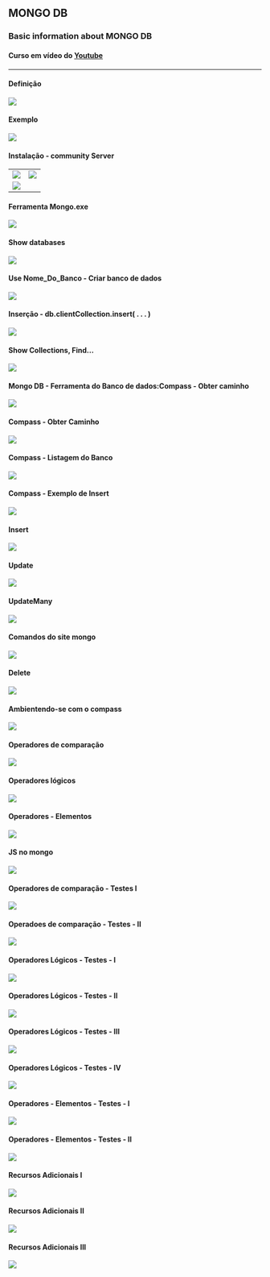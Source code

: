 
## MONGO DB

### Basic information about MONGO DB

#### Curso em vídeo do <a href="https://www.youtube.com/playlist?list=PLHAoMufdbcS5caJKgm_UHqHzSwHirqIQd">Youtube</a>

<hr>

#### Definição

<img src="https://github.com/Xaobin/CoursesLearn/blob/main/All/Mongo/imgs/Mongo01.png?raw=true"  >

#### Exemplo 

<img src="https://github.com/Xaobin/CoursesLearn/blob/main/All/Mongo/imgs/Mongo02.png?raw=true"  >

#### Instalação - community Server


<table>
<tr>
<td> <img src="https://github.com/Xaobin/CoursesLearn/blob/main/All/Mongo/imgs/Mongo03.png?raw=true"   /> </td>
<td> <img src="https://github.com/Xaobin/CoursesLearn/blob/main/All/Mongo/imgs/Mongo04.png?raw=true"   /> </td>
</tr>
<tr>
<td>
<img src="https://github.com/Xaobin/CoursesLearn/blob/main/All/Mongo/imgs/Mongo05.png" />	
</td>	
</tr>
</table>

#### Ferramenta Mongo.exe

<img src="https://github.com/Xaobin/CoursesLearn/blob/main/All/Mongo/imgs/Mongo06.png?raw=true"  >

#### Show databases

<img src="https://github.com/Xaobin/CoursesLearn/blob/main/All/Mongo/imgs/Mongo07.png?raw=true"  >

#### Use Nome_Do_Banco - Criar banco de dados

<img src="https://github.com/Xaobin/CoursesLearn/blob/main/All/Mongo/imgs/Mongo08.png?raw=true"  >

#### Inserção - db.clientCollection.insert( . . . ) 

<img src="https://github.com/Xaobin/CoursesLearn/blob/main/All/Mongo/imgs/Mongo09.png?raw=true"  >

#### Show Collections, Find...

<img src="https://github.com/Xaobin/CoursesLearn/blob/main/All/Mongo/imgs/Mongo10.png?raw=true"  >

#### Mongo DB - Ferramenta do Banco de dados:Compass - Obter caminho

<img src="https://github.com/Xaobin/CoursesLearn/blob/main/All/Mongo/imgs/Mongo11CompassObterCaminho.png?raw=true"  >


#### Compass  - Obter Caminho

<img src="https://github.com/Xaobin/CoursesLearn/blob/main/All/Mongo/imgs/Mongo11CompassObterCaminho2.png?raw=true"  >

#### Compass - Listagem do Banco

<img src="https://github.com/Xaobin/CoursesLearn/blob/main/All/Mongo/imgs/Mongo11Compass3.png?raw=true"  >

#### Compass - Exemplo de Insert

<img src="https://github.com/Xaobin/CoursesLearn/blob/main/All/Mongo/imgs/Mongo11Compass4Insert.png?raw=true"  >

#### Insert

<img src="https://github.com/Xaobin/CoursesLearn/blob/main/All/Mongo/imgs/Mongo13Insert.png?raw=true"  >

#### Update

<img src="https://github.com/Xaobin/CoursesLearn/blob/main/All/Mongo/imgs/Mongo13Update.png?raw=true"  >

#### UpdateMany

<img src="https://github.com/Xaobin/CoursesLearn/blob/main/All/Mongo/imgs/Mongo13UpdateMany.png?raw=true"  >

#### Comandos do site mongo

<img src="https://github.com/Xaobin/CoursesLearn/blob/main/All/Mongo/imgs/Mongo14ComandosSite.png?raw=true"  >

#### Delete

<img src="https://github.com/Xaobin/CoursesLearn/blob/main/All/Mongo/imgs/Mongo14Delete.png?raw=true"  >

#### Ambientendo-se com o compass

<img src="https://github.com/Xaobin/CoursesLearn/blob/main/All/Mongo/imgs/Mongo15AmbientandoCompass.png?raw=true"  >

#### Operadores de comparação

<img src="https://github.com/Xaobin/CoursesLearn/blob/main/All/Mongo/imgs/Mongo16Opera.png?raw=true"  >

#### Operadores lógicos

<img src="https://github.com/Xaobin/CoursesLearn/blob/main/All/Mongo/imgs/Mongo17Logic.png?raw=true"  >

#### Operadores - Elementos

<img src="https://github.com/Xaobin/CoursesLearn/blob/main/All/Mongo/imgs/Mongo18Elem.png?raw=true"  >

#### JS no mongo

<img src="https://github.com/Xaobin/CoursesLearn/blob/main/All/Mongo/imgs/Mongo19js.png?raw=true"  >

#### Operadores de comparação - Testes I

<img src="https://github.com/Xaobin/CoursesLearn/blob/main/All/Mongo/imgs/Mongo20OperaTest.png?raw=true"  >

#### Operadoes de comparação - Testes - II

<img src="https://github.com/Xaobin/CoursesLearn/blob/main/All/Mongo/imgs/Mongo20OperaTest2.png?raw=true"  >

#### Operadores Lógicos - Testes - I

<img src="https://github.com/Xaobin/CoursesLearn/blob/main/All/Mongo/imgs/Mongo21Logic.png?raw=true"  >

#### Operadores Lógicos - Testes - II

<img src="https://github.com/Xaobin/CoursesLearn/blob/main/All/Mongo/imgs/Mongo21Logic2.png?raw=true"  >

#### Operadores Lógicos - Testes - III

<img src="https://github.com/Xaobin/CoursesLearn/blob/main/All/Mongo/imgs/Mongo21Logic3.png?raw=true"  >

#### Operadores Lógicos - Testes - IV

<img src="https://github.com/Xaobin/CoursesLearn/blob/main/All/Mongo/imgs/Mongo21Logic4.png?raw=true"  >

#### Operadores - Elementos - Testes - I

<img src="https://github.com/Xaobin/CoursesLearn/blob/main/All/Mongo/imgs/Mongo22Elem.png?raw=true"  >

#### Operadores - Elementos - Testes - II

<img src="https://github.com/Xaobin/CoursesLearn/blob/main/All/Mongo/imgs/Mongo22Elem2.png?raw=true"  >

#### Recursos Adicionais I

<img src="https://github.com/Xaobin/CoursesLearn/blob/main/All/Mongo/imgs/Mongo23RecAdd.png?raw=true"  >

#### Recursos Adicionais II

<img src="https://github.com/Xaobin/CoursesLearn/blob/main/All/Mongo/imgs/Mongo23RecAdd2.png?raw=true"  >

#### Recursos Adicionais III

<img src="https://github.com/Xaobin/CoursesLearn/blob/main/All/Mongo/imgs/Mongo23RecAdd3.png?raw=true"  >